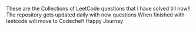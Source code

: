 These are the Collections of LeetCode questions that I have solved till now!! The repository gets updated daily with new questions
When finished with leetcode will move to Codechef! Happy Journey

